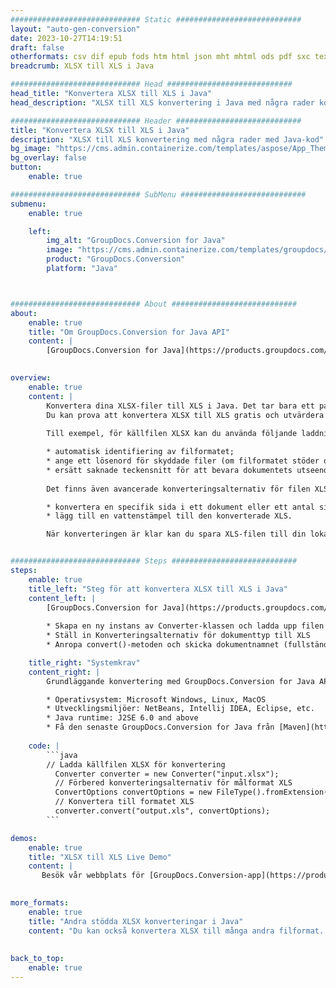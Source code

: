 ```yaml
---
############################# Static ############################
layout: "auto-gen-conversion"
date: 2023-10-27T14:19:51
draft: false
otherformats: csv dif epub fods htm html json mht mhtml ods pdf sxc tex tsv xlam xls xlsb xlsm xlsx xlt xltm xltx xml xps
breadcrumb: XLSX till XLS i Java

############################# Head ############################
head_title: "Konvertera XLSX till XLS i Java"
head_description: "XLSX till XLS konvertering i Java med några rader kod. Konvertera över 160 filformat med hjälp av GroupDocs dokumentkonverterings-API för Java"

############################# Header ############################
title: "Konvertera XLSX till XLS i Java"
description: "XLSX till XLS konvertering med några rader med Java-kod"
bg_image: "https://cms.admin.containerize.com/templates/aspose/App_Themes/V3/images/bg/header1.png"
bg_overlay: false
button:
    enable: true

############################# SubMenu ############################
submenu:
    enable: true

    left:
        img_alt: "GroupDocs.Conversion for Java"
        image: "https://cms.admin.containerize.com/templates/groupdocs/images/product-logos/90x90-noborder/groupdocs-conversion-java.png"
        product: "GroupDocs.Conversion"
        platform: "Java"



############################# About ############################
about:
    enable: true
    title: "Om GroupDocs.Conversion for Java API"
    content: |
        [GroupDocs.Conversion for Java](https://products.groupdocs.com/conversion/java/) är ett avancerat filformatkonverterings-API för konvertering mellan populära bild- och dokumentformat som Microsoft Office, OpenDocument, PDF, HTML, e-post, CAD. och mycket mer med bara några rader kod. Det inbyggda API:t upptäcker automatiskt formaten för originaldokumenten och erbjuder många alternativ för att anpassa de konverterade dokumenten. Tillsammans med funktionen att extrahera information från ett dokument, stöder den också cachelagring av konverteringsresultaten till den lokala disken som standard. Men alla typer av cachelagring kan stödjas genom att implementera lämpliga gränssnitt - Amazon S3, Dropbox, Google Drive, Windows Azure, Reddis eller andra.
    

overview:
    enable: true
    content: |
        Konvertera dina XLSX-filer till XLS i Java. Det tar bara ett par rader med Java-kod på valfri plattform, som Windows, Linux, macOS.
        Du kan prova att konvertera XLSX till XLS gratis och utvärdera kvaliteten på konverteringsresultaten. Tillsammans med enkla filkonverteringsskript kan du prova mer sofistikerade alternativ för att ladda källfilen XLSX och lagra XLS-utdata. 
        
        Till exempel, för källfilen XLSX kan du använda följande laddningsalternativ:

        * automatisk identifiering av filformatet;
        * ange ett lösenord för skyddade filer (om filformatet stöder det);
        * ersätt saknade teckensnitt för att bevara dokumentets utseende.
        
        Det finns även avancerade konverteringsalternativ för filen XLS:

        * konvertera en specifik sida i ett dokument eller ett antal sidor;
        * lägg till en vattenstämpel till den konverterade XLS.

        När konverteringen är klar kan du spara XLS-filen till din lokala filsökväg eller till tredje parts lagring såsom FTP, Amazon S3, Google Drive, Dropbox etc. Observera - för att konvertera XLSX till XLS behöver du inte installera någon ytterligare programvara, såsom MS Office, Open Office, Adobe Acrobat Reader etc.


############################# Steps ############################
steps:
    enable: true
    title_left: "Steg för att konvertera XLSX till XLS i Java"
    content_left: |
        [GroupDocs.Conversion for Java](https://products.groupdocs.com/conversion/java/) låter utvecklare enkelt konvertera XLSX fil till XLS med några rader kod.
        
        * Skapa en ny instans av Converter-klassen och ladda upp filen XLSX med den fullständiga sökvägen
        * Ställ in Konverteringsalternativ för dokumenttyp till XLS
        * Anropa convert()-metoden och skicka dokumentnamnet (fullständig sökväg) och formatet (XLS) som en parameter

    title_right: "Systemkrav"
    content_right: |
        Grundläggande konvertering med GroupDocs.Conversion for Java API kan göras med bara några rader kod. Våra API:er stöds på alla större plattformar och operativsystem. Innan du kör koden nedan, se till att du har följande förutsättningar installerade på ditt system.

        * Operativsystem: Microsoft Windows, Linux, MacOS
        * Utvecklingsmiljöer: NetBeans, Intellij IDEA, Eclipse, etc.
        * Java runtime: J2SE 6.0 and above
        * Få den senaste GroupDocs.Conversion for Java från [Maven](https://repository.groupdocs.com/webapp/#/artifacts/browse/tree/General/repo/com/groupdocs/groupdocs-conversion)
         
    code: |
        ```java    
        // Ladda källfilen XLSX för konvertering
          Converter converter = new Converter("input.xlsx");
          // Förbered konverteringsalternativ för målformat XLS
          ConvertOptions convertOptions = new FileType().fromExtension("xls").getConvertOptions();
          // Konvertera till formatet XLS
          converter.convert("output.xls", convertOptions);
        ```

demos:
    enable: true
    title: "XLSX till XLS Live Demo"
    content: |
       Besök vår webbplats för [GroupDocs.Conversion-app](https://products.groupdocs.app/conversion/family) och försök konvertera XLSX till XLS nu. Den kostnadsfria demon har följande fördelar
          

more_formats:
    enable: true
    title: "Andra stödda XLSX konverteringar i Java"
    content: "Du kan också konvertera XLSX till många andra filformat. Se listan nedan."
       
       
back_to_top:
    enable: true
---
```

